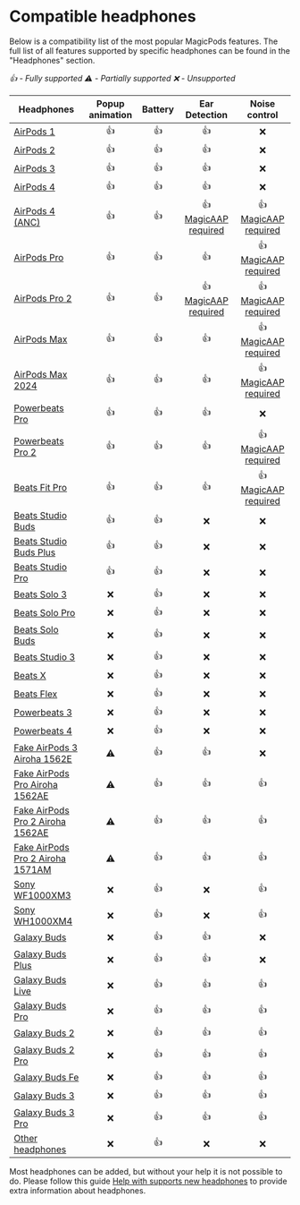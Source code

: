 # Compatible headphones

Below is a compatibility list of the most popular MagicPods features. The full list of all features supported by specific headphones can be found in the "Headphones" section.

*👍 - Fully supported ⚠️ - Partially supported ❌ - Unsupported*

| Headphones                                                                  | Popup animation | Battery |              Ear Detection              |              Noise control              |
| --------------------------------------------------------------------------- |:---------------:|:-------:|:---------------------------------------:|:---------------------------------------:|
| [AirPods 1](headphones/apple-airpods12.md)                                  |       👍        |   👍    |                   👍                    |                   ❌                    |
| [AirPods 2](headphones/apple-airpods12.md)                                  |       👍        |   👍    |                   👍                    |                   ❌                    |
| [AirPods 3](headphones/apple-airpods3.md)                                   |       👍        |   👍    |                   👍                    |                   ❌                    |
| [AirPods 4](headphones/apple-airpods4.md)                                   |       👍        |   👍    |                   👍                    |                   ❌                    |
| [AirPods 4 (ANC)](headphones/apple-airpods4-anc.md)                         |       👍        |   👍    | 👍 [MagicAAP required](fun-magicaap.md) | 👍 [MagicAAP required](fun-magicaap.md) |
| [AirPods Pro](headphones/apple-airpodspro.md)                               |       👍        |   👍    |                   👍                    | 👍 [MagicAAP required](fun-magicaap.md) |
| [AirPods Pro 2](headphones/apple-airpodspro2.md)                            |       👍        |   👍    | 👍 [MagicAAP required](fun-magicaap.md) | 👍 [MagicAAP required](fun-magicaap.md) |
| [AirPods Max](headphones/apple-airpodsmax.md)                               |       👍        |   👍    |                   👍                    | 👍 [MagicAAP required](fun-magicaap.md) |
| [AirPods Max 2024](headphones/apple-airpodsmax2024.md)                      |       👍        |   👍    |                   👍                    | 👍 [MagicAAP required](fun-magicaap.md) |
| [Powerbeats Pro](headphones/apple-powerbeatspro.md)                         |       👍        |   👍    |                   👍                    |                   ❌                    |
| [Powerbeats Pro 2](headphones/apple-powerbeatspro2.md)                      |       👍        |   👍    |                   👍                    | 👍 [MagicAAP required](fun-magicaap.md) |
| [Beats Fit Pro](headphones/apple-beatsfitpro.md)                            |       👍        |   👍    |                   👍                    | 👍 [MagicAAP required](fun-magicaap.md) |
| [Beats Studio Buds](headphones/apple-beatsstudiobuds.md)                    |       👍        |   👍    |                   ❌                    |                   ❌                    |
| [Beats Studio Buds Plus](headphones/apple-beatsstudiobudsplus.md)           |       👍        |   👍    |                   ❌                    |                   ❌                    |
| [Beats Studio Pro](headphones/apple-beatsstudiopro.md)                      |       👍        |   👍    |                   ❌                    |                   ❌                    |
| [Beats Solo 3](headphones/apple-beatssolo3.md)                              |       ❌        |   👍    |                   ❌                    |                   ❌                    |
| [Beats Solo Pro](headphones/apple-beatssolopro.md)                          |       ❌        |   👍    |                   ❌                    |                   ❌                    |
| [Beats Solo Buds](headphones/apple-beatssolobuds.md)                        |       ❌        |   👍    |                   ❌                    |                   ❌                    |
| [Beats Studio 3](headphones/apple-beatsstudio3.md)                          |       ❌        |   👍    |                   ❌                    |                   ❌                    |
| [Beats X](headphones/apple-beatsx.md)                                       |       ❌        |   👍    |                   ❌                    |                   ❌                    |
| [Beats Flex](headphones/apple-beatsflex.md)                                 |       ❌        |   👍    |                   ❌                    |                   ❌                    |
| [Powerbeats 3](headphones/apple-powerbeats3.md)                            |       ❌        |   👍    |                   ❌                    |                   ❌                    |
| [Powerbeats 4](headphones/apple-powerbeats4.md)                            |       ❌        |   👍    |                   ❌                    |                   ❌                    |
| [Fake AirPods 3 Airoha 1562E](headphones/airoha-airpods3-1562e.md)          |       ⚠️        |   👍    |                   👍                    |                   ❌                    |
| [Fake AirPods Pro Airoha 1562AE](headphones/airoha-airpodspro-1562ae.md)    |       ⚠️        |   👍    |                   👍                    |                   👍                    |
| [Fake AirPods Pro 2 Airoha 1562AE](headphones/airoha-airpodspro2-1562ae.md) |       ⚠️        |   👍    |                   👍                    |                   👍                    |
| [Fake AirPods Pro 2 Airoha 1571AM](headphones/airoha-airpodspro2-1571am.md) |       ⚠️        |   👍    |                   👍                    |                   👍                    |
| [Sony WF1000XM3](headphones/sony-wf1000xm3.md)                              |       ❌        |   👍    |                   ❌                    |                   👍                    |
| [Sony WH1000XM4](headphones/sony-wh1000xm4.md)                              |       ❌        |   👍    |                   ❌                    |                   👍                    |
| [Galaxy Buds](headphones/galaxy-buds.md)                                    |       ❌        |   👍    |                   👍                    |                   ❌                    |
| [Galaxy Buds Plus](headphones/galaxy-buds-plus.md)                          |       ❌        |   👍    |                   👍                    |                   ❌                    |
| [Galaxy Buds Live](headphones/galaxy-buds-live.md)                          |       ❌        |   👍    |                   👍                    |                   👍                    |
| [Galaxy Buds Pro](headphones/galaxy-buds-pro.md)                            |       ❌        |   👍    |                   👍                    |                   👍                    |
| [Galaxy Buds 2](headphones/galaxy-buds-2.md)                                |       ❌        |   👍    |                   👍                    |                   👍                    |
| [Galaxy Buds 2 Pro](headphones/galaxy-buds-2-pro.md)                        |       ❌        |   👍    |                   👍                    |                   👍                    |
| [Galaxy Buds Fe](headphones/galaxy-buds-fe.md)                              |       ❌        |   👍    |                   👍                    |                   👍                    |
| [Galaxy Buds 3](headphones/galaxy-buds-3.md)                                |       ❌        |   👍    |                   👍                    |                   👍                    |
| [Galaxy Buds 3 Pro](headphones/galaxy-buds-3-pro.md)                        |       ❌        |   👍    |                   👍                    |                   👍                    |
| [Other headphones](headphones/other-headphones.md)                          |       ❌        |   👍    |                   ❌                    |                   ❌                    |

Most headphones can be added, but without your help it is not possible to do. 
Please follow this guide [Help with supports new headphones](https://github.com/steam3d/MagicPods-Windows/issues/21) to provide extra information about headphones.